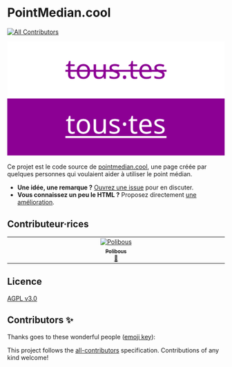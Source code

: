 # PointMedian.cool
<!-- ALL-CONTRIBUTORS-BADGE:START - Do not remove or modify this section -->
[![All Contributors](https://img.shields.io/badge/all_contributors-1-orange.svg?style=flat-square)](#contributors-)
<!-- ALL-CONTRIBUTORS-BADGE:END -->

![banner](ogimage.png)

Ce projet est le code source de [pointmedian.cool](https://pointmedian.cool), une page créée par quelques personnes qui voulaient aider à utiliser le point médian.

- **Une idée, une remarque ?** [Ouvrez une issue](https://github.com/aloisdg/pointmedian/issues?q=is%3Aissue+is%3Aopen+sort%3Aupdated-desc) pour en discuter.
- **Vous connaissez un peu le HTML ?** Proposez directement [une amélioration](https://github.com/aloisdg/pointmedian/edit/main/index.html).

## Contributeur·rices

<!-- ALL-CONTRIBUTORS-LIST:START - Do not remove or modify this section -->
<!-- prettier-ignore-start -->
<!-- markdownlint-disable -->
<table>
  <tbody>
    <tr>
      <td align="center" valign="top" width="14.28%"><a href="https://github.com/Polibous"><img src="https://avatars.githubusercontent.com/u/125921506?v=4?s=100" width="100px;" alt="Polibous"/><br /><sub><b>Polibous</b></sub></a><br /><a href="#design-Polibous" title="Design">🎨</a></td>
    </tr>
  </tbody>
</table>

<!-- markdownlint-restore -->
<!-- prettier-ignore-end -->

<!-- ALL-CONTRIBUTORS-LIST:END -->

## Licence

[AGPL v3.0](https://github.com/aloisdg/pointmedian/blob/main/LICENSE)

## Contributors ✨

Thanks goes to these wonderful people ([emoji key](https://allcontributors.org/docs/en/emoji-key)):

<!-- ALL-CONTRIBUTORS-LIST:START - Do not remove or modify this section -->
<!-- prettier-ignore-start -->
<!-- markdownlint-disable -->
<!-- markdownlint-restore -->
<!-- prettier-ignore-end -->
<!-- ALL-CONTRIBUTORS-LIST:END -->

This project follows the [all-contributors](https://github.com/all-contributors/all-contributors) specification. Contributions of any kind welcome!